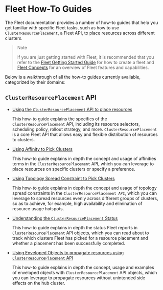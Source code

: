 # Fleet How-To Guides

The Fleet documentation provides a number of how-to guides that help you get familiar with
specific Fleet tasks, such as how to use `ClusterResourcePlacement`, a Fleet API, to place
resources across different clusters.

> Note
>
> If you are just getting started with Fleet, it is recommended that you refer to the
> [Fleet Getting Started Guide](../../README.md) for how to create a fleet and [Fleet Concepts](../concepts/README.md) 
> for an overview of Fleet features and capabilities.

Below is a walkthrough of all the how-to guides currently available, categorized by their
domains:

## `ClusterResourcePlacement` API

* [Using the `ClusterResourcePlacement` API to place resources](crp.md)

    This how-to guide explains the specifics of the `ClusterResourcePlacement` API, including its
    resource selectors, scheduling policy, rollout strategy, and more. `ClusterResourcePlacement`
    is a core Fleet API that allows easy and flexible distribution of resources to clusters. 

* [Using Affinity to Pick Clusters](affinities.md)

    This how-to guide explains in depth the concept and usage of affinities terms in the
    `ClusterResourcePlacement` API, which you can leverage to place resources on specific
    clusters or specify a preference.

* [Using Topology Spread Constraint to Pick Clusters](topology-spread-constraints.md)

    This how-to guide explains in depth the concept and usage of topology spread constraints
    in the `ClusterResourcePlacement API`, which you can leverage to spread resources evenly
    across different groups of clusters, so as to achieve, for example, high availability and
    elimination of resource usage hotspots.

* [Understanding the `ClusterResourcePlacement` Status](crp-status.md)

    This how-to guide explains in depth the status Fleet reports in `ClusterResourcePlacement`
    API objects, which you can read about to track which clusters Fleet has picked for a
    resource placement and whether a placement has been successfully completed.

* [Using Enveloped Objects to propagate resources using `ClusterResourcePlacement` API](envelope-object.md)

  This how-to guide explains in depth the concept, usage and examples of enveloped objects with 
 `ClusterResourcePlacement` API objects, which you can leverage to propagate resources without 
  unintended side effects on the hub cluster.
